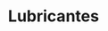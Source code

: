 ---
title: "Lubricantes"
url: /cochabamba/lubricantes-avenida-melchor-perez-de-olguin/
shop: piezas de automóviles
---